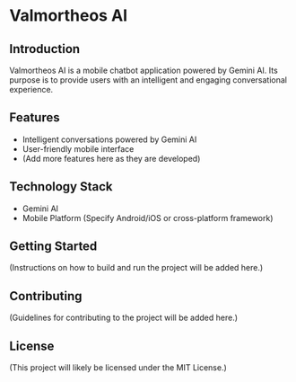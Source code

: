 # Valmortheos AI

## Introduction

Valmortheos AI is a mobile chatbot application powered by Gemini AI. Its purpose is to provide users with an intelligent and engaging conversational experience.

## Features

*   Intelligent conversations powered by Gemini AI
*   User-friendly mobile interface
*   (Add more features here as they are developed)

## Technology Stack

*   Gemini AI
*   Mobile Platform (Specify Android/iOS or cross-platform framework)

## Getting Started

(Instructions on how to build and run the project will be added here.)

## Contributing

(Guidelines for contributing to the project will be added here.)

## License

(This project will likely be licensed under the MIT License.)
